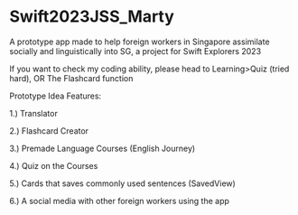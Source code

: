 # Swift2023JSS_Marty
A prototype app made to help foreign workers in Singapore assimilate socially and linguistically into SG, a project for Swift Explorers 2023

If you want to check my coding ability, please head to Learning>Quiz (tried hard), OR The Flashcard function

Prototype Idea Features:

1.) Translator

2.) Flashcard Creator

3.) Premade Language Courses (English Journey)

4.) Quiz on the Courses

5.) Cards that saves commonly used sentences (SavedView)

6.) A social media with other foreign workers using the app 
